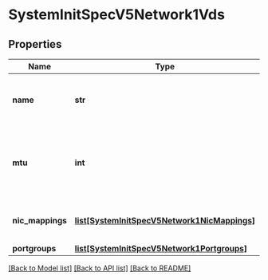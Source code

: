 # SystemInitSpecV5Network1Vds

## Properties
Name | Type | Description | Notes
------------ | ------------- | ------------- | -------------
**name** | **str** | Name of the defined vSphere Distributed Switch. This property is only for ADVANCED_CUSTOMER_SUPPLIED_VDS nic_profile. | [optional] 
**mtu** | **int** | The MTU value of the vSphere Distributed Switch. This value must be in the [1500, 9000] range. This property is only supported for the V-VDS or Multi-VDS portgroup types. This property is not supported for customer-supplied VDS or vSAN 2-node clusters. | [optional] 
**nic_mappings** | [**list[SystemInitSpecV5Network1NicMappings]**](SystemInitSpecV5Network1NicMappings.md) | This property is only used for a ADVANCED_VXRAIL_SUPPLIED_VDS and ADVANCED_CUSTOMER_SUPPLIED_VDS nic_profile | [optional] 
**portgroups** | [**list[SystemInitSpecV5Network1Portgroups]**](SystemInitSpecV5Network1Portgroups.md) |  | [optional] 

[[Back to Model list]](../README.md#documentation-for-models) [[Back to API list]](../README.md#documentation-for-api-endpoints) [[Back to README]](../README.md)

